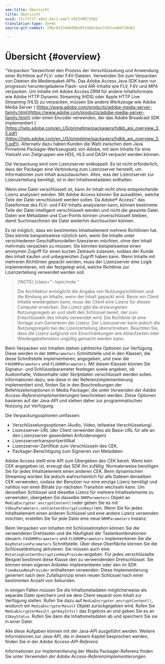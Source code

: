 ```yaml
---
seo-title: Übersicht
title: Übersicht
uuid: 11cf1f1f-a4b2-4ac2-aae7-e925d96729d2
translation-type: tm+mt
source-git-commit: 29bc8323460d9be0fce66cbea7c6fce46df20d61

---
```



# Übersicht {#overview}

*&quot;Verpacken* &quot;bezeichnet den Prozess der Verschlüsselung und Anwendung einer Richtlinie auf FLV- oder F4V-Dateien. Verwenden Sie zum Verpacken von Dateien die Medienpaket-APIs. Das Adobe Access Java SDK kann nur progressiv heruntergeladene Flash- und AIR-Inhalte wie FLV, F4V und MP4 verpacken. Um Inhalte mit Adobe Access DRM für andere Inhaltsformate wie Adobe HTTP Dynamic Streaming (HDS) oder Apple HTTP Live Streaming (HLS) zu verpacken, müssen Sie andere Werkzeuge wie Adobe Media Server ( [https://www.adobe.com/products/adobe-media-server-family.html](https://www.adobe.com/products/adobe-media-server-family.html)) oder einen Encoder verwenden, der das Adobe Broadcast SDK implementiert ( [https://help.adobe.com/en_US/primetime/packagers/hdkb_api_overview_3.5.pdf](https://help.adobe.com/en_US/primetime/packagers/hdkb_api_overview_3.5.pdf)). Alternativ dazu haben Kunden die Wahl zwischen dem Java Primetime Packager-Werkzeugsatz von Adobe, mit dem Inhalte für eine Vielzahl von Zielgruppen wie HDS, HLS und DASH verpackt werden können.

Die Verpackung wird vom Lizenzserver entkoppelt. Es ist nicht erforderlich, dass der Packager eine Verbindung zum Lizenzserver herstellt, um Informationen zum Inhalt auszutauschen. Alles, was der Lizenzserver zur Lizenzerteilung benötigt, ist in den Inhaltsmetadaten enthalten.

Wenn eine Datei verschlüsselt ist, kann ihr Inhalt nicht ohne entsprechende Lizenz analysiert werden. Mit Adobe Access können Sie auswählen, welche Teile der Datei verschlüsselt werden sollen. Da Adobe® Access™ das Dateiformat des FLV- und F4V-Inhalts analysieren kann, können bestimmte Teile der Datei intelligent verschlüsselt werden und nicht die gesamte Datei. Daten wie Metadaten und Cue-Points können unverschlüsselt bleiben, damit Suchmaschinen die Datei weiterhin durchsuchen können.

Es ist möglich, dass ein bestimmtes Inhaltselement mehrere Richtlinien hat. Dies könnte beispielsweise nützlich sein, wenn Sie Inhalte unter verschiedenen Geschäftsmodellen lizenzieren möchten, ohne den Inhalt mehrmals verpacken zu müssen. Sie könnten beispielsweise einen anonymen Zugriff für einen kurzen Zeitraum zulassen, sodass der Kunde den Inhalt kaufen und unbegrenzten Zugriff haben kann. Wenn Inhalte mit mehreren Richtlinien gepackt werden, muss der Lizenzserver eine Logik implementieren, mit der festgelegt wird, welche Richtlinie zur Lizenzerteilung verwendet werden soll.

>[!NOTE] {class=&quot;- topic/note &quot;
>
>Die Architektur ermöglicht die Angabe von Nutzungsrichtlinien und die Bindung an Inhalte, wenn der Inhalt gepackt wird. Bevor ein Client Inhalte wiedergeben kann, muss der Client eine Lizenz für diesen Computer erwerben. Die Lizenz gibt die erzwungenen Nutzungsregeln an und stellt den Schlüssel bereit, der zum Entschlüsseln des Inhalts verwendet wird. Die Richtlinie ist eine Vorlage zum Generieren der Lizenz. Der Lizenzserver kann jedoch die Nutzungsregeln bei der Lizenzerteilung überschreiben. Beachten Sie, dass die Lizenz aufgrund von Einschränkungen wie Ablaufzeiten oder Wiedergabefenstern ungültig gemacht werden kann.

Beim Verpacken von Inhalten stehen zahlreiche Optionen zur Verfügung. Diese werden in der `DRMParameters` Schnittstelle und in den Klassen, die diese Schnittstelle implementieren, angegeben, und zwar die `F4VDRMParameters` und `FLVDRMParameters`. Mit diesen Klassen können Sie Signatur- und Schlüsselparameter festlegen sowie angeben, ob Audioinhalte, Videoinhalte oder Skriptdaten verschlüsselt werden sollen. Informationen dazu, wie diese in der Referenzimplementierung implementiert sind, finden Sie in den Beschreibungen der Befehlszeilenoptionen in Media Packager, die unter *Verwenden der Adobe Access-Referenzimplementierungen* beschrieben werden. Diese Optionen basieren auf der Java-API und stehen daher zur programmatischen Nutzung zur Verfügung.

Die Verpackungsoptionen umfassen:

* Verschlüsselungsoptionen (Audio, Video, teilweise Verschlüsselung).
* Lizenzserver-URL (der Client verwendet dies als Basis-URL für alle an den Lizenzserver gesendeten Anforderungen)
* Lizenzservertransportzertifikat
* Lizenzserver-Zertifikat zum Verschlüsseln des CEK.
* Packager-Berechtigung zum Signieren von Metadaten

Adobe Access stellt eine API zum Übergeben des CEK bereit. Wenn kein CEK angegeben ist, erzeugt das SDK ihn zufällig. Normalerweise benötigen Sie für jedes Inhaltselement einen anderen CEK. Beim dynamischen Streaming würden Sie jedoch wahrscheinlich für alle Dateien denselben CEK verwenden, sodass der Benutzer nur eine einzige Lizenz benötigt und nahtlos von einer Bitrate zur nächsten Transition wechseln kann. Um denselben Schlüssel und dieselbe Lizenz für mehrere Inhaltselemente zu verwenden, übergeben Sie dasselbe `DRMParameters` Objekt an `MediaEncrypter.encryptContent()`oder geben Sie es mit `V2KeyParameters.setContentEncryptionKey()`ein. Wenn Sie für jedes Inhaltselement einen anderen Schlüssel und eine andere Lizenz verwenden möchten, erstellen Sie für jede Datei eine neue `DRMParameters` Instanz.

Beim Verpacken von Inhalten mit Schlüsselrotation können Sie die verwendeten Drehtasten und die Häufigkeit der Tastenkombinationen steuern. `F4VDRMParameters` und `FLVDRMParameters` implementieren Sie die `KeyRotationParameters` Schnittstelle. Über diese Oberfläche können Sie die Schlüsseldrehung aktivieren. Sie müssen auch eine `RotatingContentEncryptionKeyProvider`angeben. Für jedes verschlüsselte Beispiel bestimmt diese Klasse den zu verwendenden Drehschlüssel. Sie können einen eigenen Anbieter implementieren oder den im SDK `TimeBasedKeyProvider` enthaltenen verwenden. Diese Implementierung generiert nach dem Zufallsprinzip einen neuen Schlüssel nach einer bestimmten Anzahl von Sekunden.

In einigen Fällen müssen Sie die Inhaltsmetadaten möglicherweise als separate Datei speichern und sie dem Client separat vom Inhalt zur Verfügung stellen. Rufen Sie dazu auf `MediaEncrypter.encryptContent()`, wodurch ein `MediaEncrypterResult` Objekt zurückgegeben wird. Rufen Sie `MediaEncrypterResult.getKeyInfo()` das Ergebnis an und geben Sie es an `V2KeyStatus`. Rufen Sie dann die Inhaltsmetadaten ab und speichern Sie sie in einer Datei.

Alle diese Aufgaben können mit der Java-API ausgeführt werden. Weitere Informationen zur Java-API, die in diesem Kapitel besprochen werden, finden Sie in der *Adobe Access-API-Referenz*.

Informationen zur Implementierung der Media Packager-Referenz finden Sie unter *Verwenden der Adobe Access-Referenzimplementierungen*.
